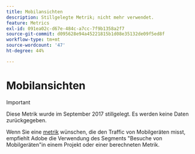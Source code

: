 ```yaml
---
title: Mobilansichten
description: Stillgelegte Metrik; nicht mehr verwendet.
feature: Metrics
exl-id: 091ea02c-d67e-484c-a7cc-7f9b1358a2f7
source-git-commit: d095628e94a45221815b1d08e35132de09f5ed8f
workflow-type: tm+mt
source-wordcount: '47'
ht-degree: 44%

---
```


# Mobilansichten

>[!IMPORTANT]
>
>Diese Metrik wurde im September 2017 stillgelegt. Es werden keine Daten zurückgegeben.

Wenn Sie eine [metrik](overview.md) wünschen, die den Traffic von Mobilgeräten misst, empfiehlt Adobe die Verwendung des Segments &quot;Besuche von Mobilgeräten&quot;in einem Projekt oder einer berechneten Metrik.
